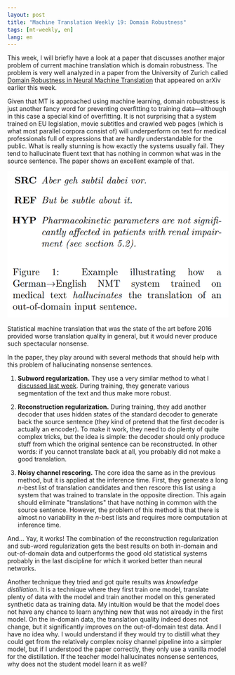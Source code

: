 ```yaml
---
layout: post
title: "Machine Translation Weekly 19: Domain Robustness"
tags: [mt-weekly, en]
lang: en
---
```


This week, I will briefly have a look at a paper that discusses another major
problem of current machine translation which is domain robustness. The problem
is very well analyzed in a paper from the University of Zurich called [Domain
Robustness in Neural Machine Translation](https://arxiv.org/pdf/1911.03109.pdf)
that appeared on arXiv earlier this week.

Given that MT is approached using machine learning, domain robustness is just
another fancy word for preventing overfitting to training data—although in this
case a special kind of overfitting. It is not surprising that a system trained
on EU legislation, movie subtitles and crawled web pages (which is what most
parallel corpora consist of) will underperform on text for medical
professionals full of expressions that are hardly understandable for the
public. What is really stunning is how exactly the systems usually fail. They
tend to hallucinate fluent text that has nothing in common what was in the
source sentence. The paper shows an excellent example of that.

![Hallucinated translation](/assets/hallucinate.png)

Statistical machine translation that was the state of the art before 2016
provided worse translation quality in general, but it would never produce such
spectacular nonsense.

In the paper, they play around with several methods that should help with this
problem of hallucinating nonsense sentences.

1. __Subword regularization.__ They use a very similar method to what I
   [discussed last week](/2019/11/07/MT-Weekly-BPE-dropout.html). During
   training, they generate various segmentation of the text and thus make more
   robust.

2. __Reconstruction regularization.__ During training, they add another decoder
   that uses hidden states of the standard decoder to generate back the source
   sentence (they kind of pretend that the first decoder is actually an
   encoder). To make it work, they need to do plenty of quite complex tricks,
   but the idea is simple: the decoder should only produce stuff from which the
   original sentence can be reconstructed. In other words: if you cannot
   translate back at all, you probably did not make a good translation.

3. __Noisy channel rescoring.__ The core idea the same as in the previous
   method, but it is applied at the inference time. First, they generate a long
   _n_-best list of translation candidates and then rescore this list using a
   system that was trained to translate in the opposite direction. This again
   should eliminate "translations" that have nothing in common with the source
   sentence. However, the problem of this method is that there is almost no
   variability in the _n_-best lists and requires more computation at inference
   time.

And... Yay, it works! The combination of the reconstruction regularization and
sub-word regularization gets the best results on both in-domain and
out-of-domain data and outperforms the good old statistical systems probably in
the last discipline for which it worked better than neural networks.

Another technique they tried and got quite results was _knowledge
distillation_. It is a technique where they first train one model, translate
plenty of data with the model and train another model on this generated
synthetic data as training data. My intuition would be that the model does not
have any chance to learn anything new that was not already in the first model.
On the in-domain data, the translation quality indeed does not change, but it
significantly improves on the out-of-domain test data. And I have no idea why.
I would understand if they would try to distill what they could get from the
relatively complex noisy channel pipeline into a simpler model, but if I
understood the paper correctly, they only use a vanilla model for the
distillation. If the teacher model hallucinates nonsense sentences, why does
not the student model learn it as well?
